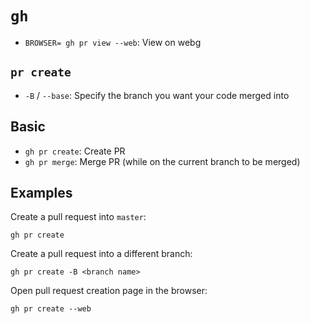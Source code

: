# `gh`

- `BROWSER= gh pr view --web`: View on webg

## `pr create`

- `-B` / `--base`: Specify the branch you want your code merged into

## Basic

- `gh pr create`: Create PR
- `gh pr merge`: Merge PR (while on the current branch to be merged)

## Examples

Create a pull request into `master`:

	gh pr create

Create a pull request into a different branch:

	gh pr create -B <branch name>

Open pull request creation page in the browser:

	gh pr create --web

